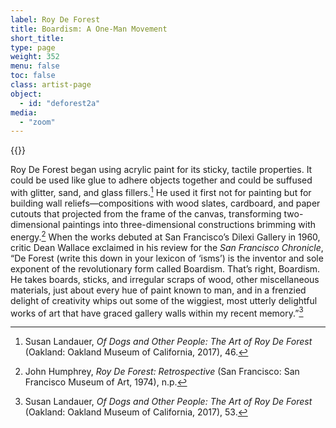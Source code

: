```yaml
---
label: Roy De Forest
title: Boardism: A One-Man Movement
short_title:
type: page
weight: 352
menu: false
toc: false
class: artist-page
object:
  - id: "deforest2a"
media:
  - "zoom"
---
```

{{<q-figure id="deforest2a">}}

Roy De Forest began using acrylic paint for its sticky, tactile properties. It could be used like glue to adhere objects together and could be suffused with glitter, sand, and glass fillers.[^1] He used it first not for painting but for building wall reliefs—compositions with wood slates, cardboard, and paper cutouts that projected from the frame of the canvas, transforming two-dimensional paintings into three-dimensional constructions brimming with energy.[^2] When the works debuted at San Francisco’s Dilexi Gallery in 1960, critic Dean Wallace exclaimed in his review for the *San Francisco Chronicle*, “De Forest (write this down in your lexicon of ‘isms’) is the inventor and sole exponent of the revolutionary form called Boardism. That’s right, Boardism. He takes boards, sticks, and irregular scraps of wood, other miscellaneous materials, just about every hue of paint known to man, and in a frenzied delight of creativity whips out some of the wiggiest, most utterly delightful works of art that have graced gallery walls within my recent memory.”[^3]

[^1]: Susan Landauer, *Of Dogs and Other People: The Art of Roy De Forest* (Oakland: Oakland Museum of California, 2017), 46.

[^2]: John Humphrey, *Roy De Forest: Retrospective* (San Francisco: San Francisco Museum of Art, 1974), n.p.

[^3]: Susan Landauer, *Of Dogs and Other People: The Art of Roy De Forest* (Oakland: Oakland Museum of California, 2017), 53.
